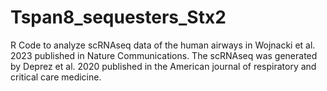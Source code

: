 # Tspan8_sequesters_Stx2
R Code to analyze scRNAseq data of the human airways in Wojnacki et al. 2023 published in Nature Communications.
The scRNAseq was generated by Deprez et al. 2020 published in the American journal of respiratory and critical care medicine.
